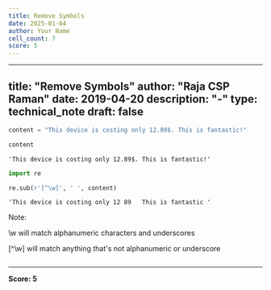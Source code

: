 ```yaml
---
title: Remove Symbols
date: 2025-01-04
author: Your Name
cell_count: 7
score: 5
---
```


---
title: "Remove Symbols"
author: "Raja CSP Raman"
date: 2019-04-20
description: "-"
type: technical_note
draft: false
---

```python
content = "This device is costing only 12.89$. This is fantastic!"
```


```python
content
```




    'This device is costing only 12.89$. This is fantastic!'




```python
import re
```


```python
re.sub(r'[^\w]', ' ', content)
```




    'This device is costing only 12 89   This is fantastic '



Note:

\w will match alphanumeric characters and underscores

[^\w] will match anything that's not alphanumeric or underscore


```python

```


---
**Score: 5**
